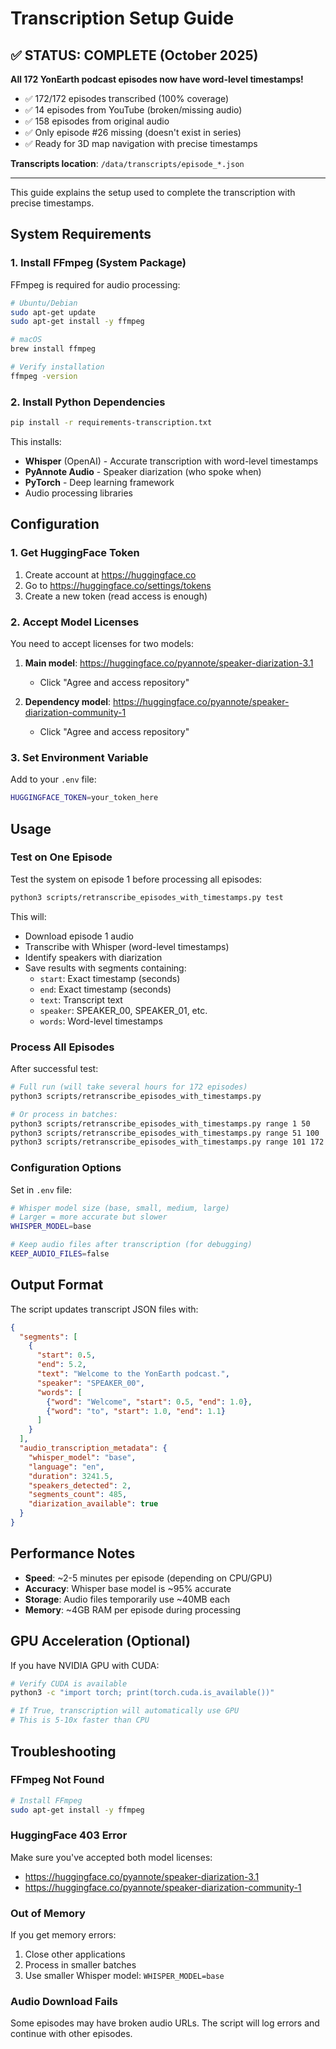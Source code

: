 # Transcription Setup Guide

## ✅ STATUS: COMPLETE (October 2025)

**All 172 YonEarth podcast episodes now have word-level timestamps!**

- ✅ 172/172 episodes transcribed (100% coverage)
- ✅ 14 episodes from YouTube (broken/missing audio)
- ✅ 158 episodes from original audio
- ✅ Only episode #26 missing (doesn't exist in series)
- ✅ Ready for 3D map navigation with precise timestamps

**Transcripts location**: `/data/transcripts/episode_*.json`

---

This guide explains the setup used to complete the transcription with precise timestamps.

## System Requirements

### 1. Install FFmpeg (System Package)

FFmpeg is required for audio processing:

```bash
# Ubuntu/Debian
sudo apt-get update
sudo apt-get install -y ffmpeg

# macOS
brew install ffmpeg

# Verify installation
ffmpeg -version
```

### 2. Install Python Dependencies

```bash
pip install -r requirements-transcription.txt
```

This installs:
- **Whisper** (OpenAI) - Accurate transcription with word-level timestamps
- **PyAnnote Audio** - Speaker diarization (who spoke when)
- **PyTorch** - Deep learning framework
- Audio processing libraries

## Configuration

### 1. Get HuggingFace Token

1. Create account at https://huggingface.co
2. Go to https://huggingface.co/settings/tokens
3. Create a new token (read access is enough)

### 2. Accept Model Licenses

You need to accept licenses for two models:

1. **Main model**: https://huggingface.co/pyannote/speaker-diarization-3.1
   - Click "Agree and access repository"

2. **Dependency model**: https://huggingface.co/pyannote/speaker-diarization-community-1
   - Click "Agree and access repository"

### 3. Set Environment Variable

Add to your `.env` file:

```bash
HUGGINGFACE_TOKEN=your_token_here
```

## Usage

### Test on One Episode

Test the system on episode 1 before processing all episodes:

```bash
python3 scripts/retranscribe_episodes_with_timestamps.py test
```

This will:
- Download episode 1 audio
- Transcribe with Whisper (word-level timestamps)
- Identify speakers with diarization
- Save results with segments containing:
  - `start`: Exact timestamp (seconds)
  - `end`: Exact timestamp (seconds)
  - `text`: Transcript text
  - `speaker`: SPEAKER_00, SPEAKER_01, etc.
  - `words`: Word-level timestamps

### Process All Episodes

After successful test:

```bash
# Full run (will take several hours for 172 episodes)
python3 scripts/retranscribe_episodes_with_timestamps.py

# Or process in batches:
python3 scripts/retranscribe_episodes_with_timestamps.py range 1 50
python3 scripts/retranscribe_episodes_with_timestamps.py range 51 100
python3 scripts/retranscribe_episodes_with_timestamps.py range 101 172
```

### Configuration Options

Set in `.env` file:

```bash
# Whisper model size (base, small, medium, large)
# Larger = more accurate but slower
WHISPER_MODEL=base

# Keep audio files after transcription (for debugging)
KEEP_AUDIO_FILES=false
```

## Output Format

The script updates transcript JSON files with:

```json
{
  "segments": [
    {
      "start": 0.5,
      "end": 5.2,
      "text": "Welcome to the YonEarth podcast.",
      "speaker": "SPEAKER_00",
      "words": [
        {"word": "Welcome", "start": 0.5, "end": 1.0},
        {"word": "to", "start": 1.0, "end": 1.1}
      ]
    }
  ],
  "audio_transcription_metadata": {
    "whisper_model": "base",
    "language": "en",
    "duration": 3241.5,
    "speakers_detected": 2,
    "segments_count": 485,
    "diarization_available": true
  }
}
```

## Performance Notes

- **Speed**: ~2-5 minutes per episode (depending on CPU/GPU)
- **Accuracy**: Whisper base model is ~95% accurate
- **Storage**: Audio files temporarily use ~40MB each
- **Memory**: ~4GB RAM per episode during processing

## GPU Acceleration (Optional)

If you have NVIDIA GPU with CUDA:

```bash
# Verify CUDA is available
python3 -c "import torch; print(torch.cuda.is_available())"

# If True, transcription will automatically use GPU
# This is 5-10x faster than CPU
```

## Troubleshooting

### FFmpeg Not Found

```bash
# Install FFmpeg
sudo apt-get install -y ffmpeg
```

### HuggingFace 403 Error

Make sure you've accepted both model licenses:
- https://huggingface.co/pyannote/speaker-diarization-3.1
- https://huggingface.co/pyannote/speaker-diarization-community-1

### Out of Memory

If you get memory errors:
1. Close other applications
2. Process in smaller batches
3. Use smaller Whisper model: `WHISPER_MODEL=base`

### Audio Download Fails

Some episodes may have broken audio URLs. The script will log errors and continue with other episodes.
